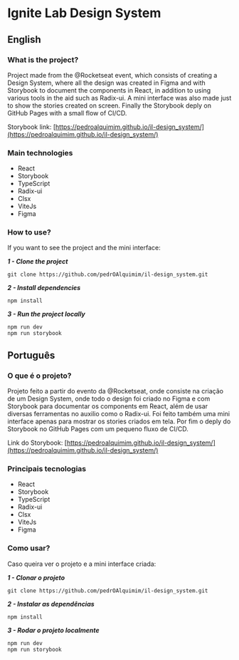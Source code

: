 # Ignite Lab Design System

## English

### What is the project?

Project made from the @Rocketseat event, which consists of creating a Design System, where all the design was created in Figma and with Storybook to document the components in React, in addition to using various tools in the aid such as Radix-ui. A mini interface was also made just to show the stories created on screen. Finally the Storybook deply on GitHub Pages with a small flow of CI/CD.

Storybook link: [https://pedroalquimim.github.io/il-design_system/](https://pedroalquimim.github.io/il-design_system/)

### Main technologies

- React
- Storybook
- TypeScript
- Radix-ui
- Clsx
- ViteJs
- Figma


### How to use?

If you want to see the project and the mini interface:

***1 - Clone the project***

```git
git clone https://github.com/pedrOAlquimim/il-design_system.git
```

***2 - Install dependencies***

```npm
npm install
```

***3 - Run the project locally***
```npm
npm run dev
npm run storybook
```


## Português

### O que  é o projeto?

Projeto feito a partir do evento da @Rocketseat, onde consiste na criação de um Design System, onde todo o design foi criado no Figma e com Storybook para documentar os components em React, além de usar diversas ferramentas no auxilio como o Radix-ui. Foi feito também uma mini interface apenas para mostrar os stories criados em tela. Por fim o deply do Storybook no GitHub Pages com um pequeno fluxo de CI/CD.

Link do Storybook: [https://pedroalquimim.github.io/il-design_system/](https://pedroalquimim.github.io/il-design_system/)

### Principais tecnologias

- React
- Storybook
- TypeScript
- Radix-ui
- Clsx
- ViteJs
- Figma


### Como usar?

Caso queira ver o projeto e a mini interface criada:

***1 - Clonar o projeto***

```git
git clone https://github.com/pedrOAlquimim/il-design_system.git
```

***2 - Instalar as dependências***

```npm
npm install
```

***3 - Rodar o projeto localmente***
```npm
npm run dev
npm run storybook
```
